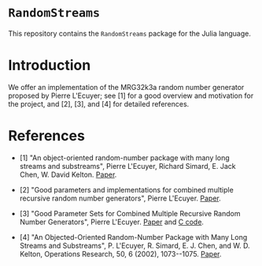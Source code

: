 # `RandomStreams`

This repository contains the `RandomStreams` package for the Julia
language.

# Introduction

We offer an implementation of the MRG32k3a random number generator
proposed by Pierre L'Ecuyer; see [1] for a good overview and
motivation for the project, and [2], [3], and [4] for detailed
references.

# References

- [1] "An object-oriented random-number package with many long streams
  and substreams", Pierre L'Ecuyer, Richard Simard, E. Jack Chen,
  W. David Kelton.
  [Paper](http://www.iro.umontreal.ca/~lecuyer/myftp/papers/streams00.pdf).

- [2] "Good parameters and implementations for combined multiple
  recursive random number generators", Pierre L'Ecuyer.
  [Paper](http://www.iro.umontreal.ca/~lecuyer/myftp/papers/combmrg2.ps).

- [3] "Good Parameter Sets for Combined Multiple Recursive Random
  Number Generators", Pierre L'Ecuyer.
  [Paper](http://pubsonline.informs.org/doi/abs/10.1287/opre.47.1.159)
  and [C
  code](http://www.iro.umontreal.ca/%7Elecuyer/myftp/papers/combmrg2.c).

- [4] "An Objected-Oriented Random-Number Package with Many Long
  Streams and Substreams", P. L'Ecuyer, R. Simard, E. J. Chen, and
  W. D. Kelton, Operations Research, 50, 6 (2002),
  1073--1075. [Paper](http://pubsonline.informs.org/doi/abs/10.1287/opre.50.6.1073.358).
